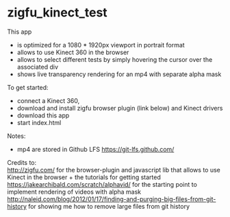# zigfu_kinect_test

This app
- is optimized for a 1080 * 1920px viewport in portrait format
- allows to use Kinect 360 in the browser
- allows to select different tests by simply hovering the cursor over the associated div
- shows live transparency rendering for an mp4 with separate alpha mask

To get started:
- connect a Kinect 360,
- download and install zigfu browser plugin (link below) and Kinect drivers
- download this app
- start index.html

Notes:
- mp4 are stored in Github LFS https://git-lfs.github.com/ 

Credits to:<br />
http://zigfu.com/ for the browser-plugin and javascript lib that allows to use Kinect in the browser + the tutorials for getting started<br />
https://jakearchibald.com/scratch/alphavid/ for the starting point to implement rendering of videos with alpha mask<br />
http://naleid.com/blog/2012/01/17/finding-and-purging-big-files-from-git-history for showing me how to remove large files from git history<br />